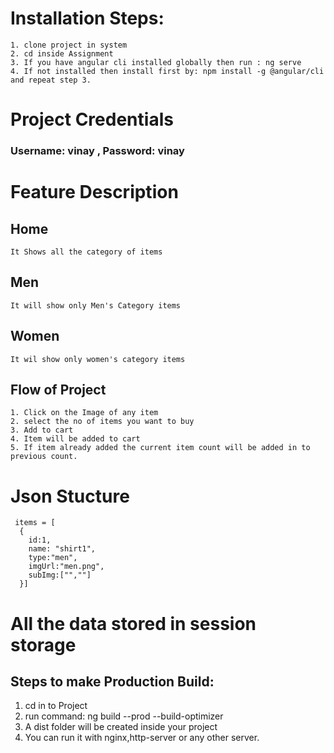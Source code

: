 # Installation Steps:
    1. clone project in system
    2. cd inside Assignment
    3. If you have angular cli installed globally then run : ng serve 
    4. If not installed then install first by: npm install -g @angular/cli and repeat step 3.

# Project Credentials
   ### Username: vinay , Password: vinay

# Feature Description
 ## Home
    It Shows all the category of items
 ## Men
    It will show only Men's Category items
## Women
    It wil show only women's category items
## Flow of Project
    1. Click on the Image of any item
    2. select the no of items you want to buy
    3. Add to cart
    4. Item will be added to cart
    5. If item already added the current item count will be added in to previous count.

# Json Stucture
     items = [
      {
        id:1,
        name: "shirt1",
        type:"men",
        imgUrl:"men.png",
        subImg:["",""]
      }]
# All the data stored in session storage          

## Steps to make Production Build:
  1. cd in to Project
  2. run command: ng build --prod --build-optimizer
  3. A dist folder will be created inside your project
  4. You can run it with nginx,http-server or any other server.
    
